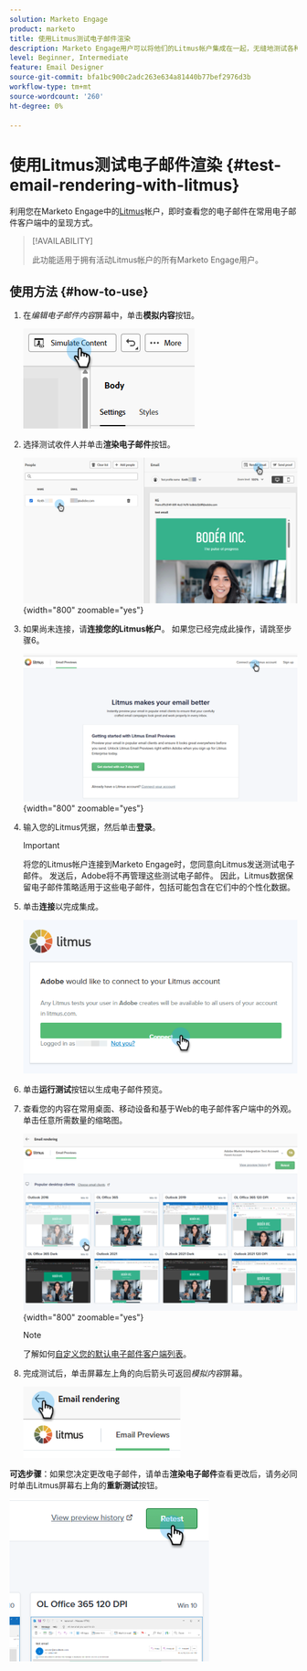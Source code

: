```yaml
---
solution: Marketo Engage
product: marketo
title: 使用Litmus测试电子邮件渲染
description: Marketo Engage用户可以将他们的Litmus帐户集成在一起，无缝地测试各种电子邮件客户端中的内容呈现。
level: Beginner, Intermediate
feature: Email Designer
source-git-commit: bfa1bc900c2adc263e634a81440b77bef2976d3b
workflow-type: tm+mt
source-wordcount: '260'
ht-degree: 0%

---
```


# 使用Litmus测试电子邮件渲染 {#test-email-rendering-with-litmus}

利用您在Marketo Engage中的[Litmus](https://www.litmus.com/email-testing)帐户，即时查看您的电子邮件在常用电子邮件客户端中的呈现方式。

>[!AVAILABILITY]
>
>此功能适用于拥有活动Litmus帐户的所有Marketo Engage用户。

## 使用方法 {#how-to-use}

1. 在&#x200B;_编辑电子邮件内容_&#x200B;屏幕中，单击&#x200B;**模拟内容**&#x200B;按钮。

   ![](assets/test-email-rendering-with-litmus-1.png)

1. 选择测试收件人并单击&#x200B;**渲染电子邮件**&#x200B;按钮。

   ![](assets/test-email-rendering-with-litmus-2.png){width="800" zoomable="yes"}

1. 如果尚未连接，请&#x200B;**连接您的Litmus帐户**。 如果您已经完成此操作，请跳至步骤6。

   ![](assets/test-email-rendering-with-litmus-3.png){width="800" zoomable="yes"}

1. 输入您的Litmus凭据，然后单击&#x200B;**登录**。

   >[!IMPORTANT]
   >
   >将您的Litmus帐户连接到Marketo Engage时，您同意向Litmus发送测试电子邮件。 发送后，Adobe将不再管理这些测试电子邮件。 因此，Litmus数据保留电子邮件策略适用于这些电子邮件，包括可能包含在它们中的个性化数据。

1. 单击&#x200B;**连接**&#x200B;以完成集成。

   ![](assets/test-email-rendering-with-litmus-4.png)

1. 单击&#x200B;**运行测试**&#x200B;按钮以生成电子邮件预览。

1. 查看您的内容在常用桌面、移动设备和基于Web的电子邮件客户端中的外观。 单击任意所需数量的缩略图。

   ![](assets/test-email-rendering-with-litmus-5.png){width="800" zoomable="yes"}

   >[!NOTE]
   >
   >了解如何[自定义您的默认电子邮件客户端列表](https://help.litmus.com/article/227-change-your-default-email-clients-list)。

1. 完成测试后，单击屏幕左上角的向后箭头可返回&#x200B;_模拟内容_&#x200B;屏幕。

   ![](assets/test-email-rendering-with-litmus-6.png)

**可选步骤**：如果您决定更改电子邮件，请单击&#x200B;**渲染电子邮件**&#x200B;查看更改后，请务必同时单击Litmus屏幕右上角的&#x200B;**重新测试**&#x200B;按钮。

![](assets/test-email-rendering-with-litmus-7.png)
